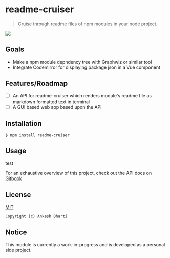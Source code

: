 # readme-cruiser

> Cruise through readme files of npm modules in your node project.

![](https://img.shields.io/github/commit-activity/m/shermix/readme-cruiser?style=plastic)

## Goals

- Make a npm module depndency tree with Graphwiz or similar tool
- Integrate Codemirror for displaying package json in a Vue component

## Features/Roadmap

- [ ] An API for readme-cruiser which renders module's readme file as markdown formatted text in terminal
- [ ] A GUI based web app based upon the API

## Installation

```
$ npm install readme-cruiser
```

## Usage

test

For an exhaustive overview of this project, check out the API docs on
[Gitbook]()

## License

[MIT](LICENSE)

`Copyright (c) Ankesh Bharti`

## Notice

This module is currently a work-in-progress and is developed as a personal side project.

